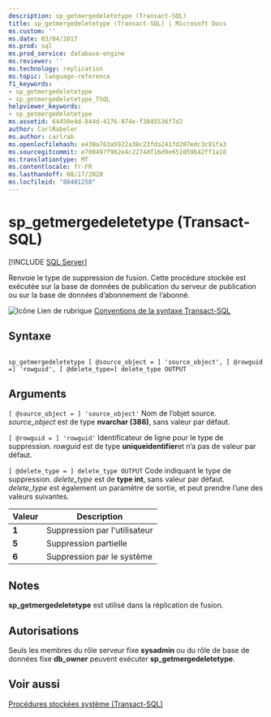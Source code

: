 ```yaml
---
description: sp_getmergedeletetype (Transact-SQL)
title: sp_getmergedeletetype (Transact-SQL) | Microsoft Docs
ms.custom: ''
ms.date: 03/04/2017
ms.prod: sql
ms.prod_service: database-engine
ms.reviewer: ''
ms.technology: replication
ms.topic: language-reference
f1_keywords:
- sp_getmergedeletetype
- sp_getmergedeletetype_TSQL
helpviewer_keywords:
- sp_getmergedeletetype
ms.assetid: 64450e4d-844d-4176-874e-f3845536f7d2
author: CarlRabeler
ms.author: carlrab
ms.openlocfilehash: e430a763a5922a38c23fda241fd207edc3c91fa3
ms.sourcegitcommit: e700497f962e4c2274df16d9e651059b42ff1a10
ms.translationtype: MT
ms.contentlocale: fr-FR
ms.lasthandoff: 08/17/2020
ms.locfileid: "88481258"
---
```

# <a name="sp_getmergedeletetype-transact-sql"></a>sp_getmergedeletetype (Transact-SQL)
[!INCLUDE [SQL Server](../../includes/applies-to-version/sqlserver.md)]

  Renvoie le type de suppression de fusion. Cette procédure stockée est exécutée sur la base de données de publication du serveur de publication ou sur la base de données d’abonnement de l’abonné.  
  
 ![Icône Lien de rubrique](../../database-engine/configure-windows/media/topic-link.gif "Icône du lien de rubrique") [Conventions de la syntaxe Transact-SQL](../../t-sql/language-elements/transact-sql-syntax-conventions-transact-sql.md)  
  
## <a name="syntax"></a>Syntaxe  
  
```  
  
sp_getmergedeletetype [ @source_object = ] 'source_object', [ @rowguid =] 'rowguid', [ @delete_type=] delete_type OUTPUT  
```  
  
## <a name="arguments"></a>Arguments  
`[ @source_object = ] 'source_object'` Nom de l’objet source. *source_object* est de type **nvarchar (386)**, sans valeur par défaut.  
  
`[ @rowguid = ] 'rowguid'` Identificateur de ligne pour le type de suppression. *rowguid* est de type **uniqueidentifier**et n’a pas de valeur par défaut.  
  
`[ @delete_type = ] delete_type OUTPUT` Code indiquant le type de suppression. *delete_type* est de **type int**, sans valeur par défaut. *delete_type* est également un paramètre de sortie, et peut prendre l’une des valeurs suivantes.  
  
|Valeur|Description|  
|-----------|-----------------|  
|**1**|Suppression par l'utilisateur|  
|**5**|Suppression partielle|  
|**6**|Suppression par le système|  
  
## <a name="remarks"></a>Notes  
 **sp_getmergedeletetype** est utilisé dans la réplication de fusion.  
  
## <a name="permissions"></a>Autorisations  
 Seuls les membres du rôle serveur fixe **sysadmin** ou du rôle de base de données fixe **db_owner** peuvent exécuter **sp_getmergedeletetype**.  
  
## <a name="see-also"></a>Voir aussi  
 [Procédures stockées système &#40;Transact-SQL&#41;](../../relational-databases/system-stored-procedures/system-stored-procedures-transact-sql.md)  
  
  
